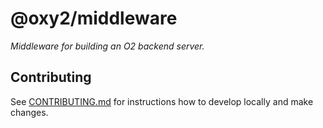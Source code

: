 # @oxy2/middleware

_Middleware for building an O2 backend server._

## Contributing

See [CONTRIBUTING.md](../../../CONTRIBUTING.md) for instructions how to develop locally and make changes.
